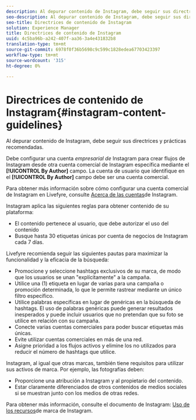 ```yaml
---
description: Al depurar contenido de Instagram, debe seguir sus directrices y prácticas recomendadas.
seo-description: Al depurar contenido de Instagram, debe seguir sus directrices y prácticas recomendadas.
seo-title: Directrices de contenido de Instagram
solution: Experience Manager
title: Directrices de contenido de Instagram
uuid: 4c5ba96b-a242-407f-aa36-3a4e431832b8
translation-type: tm+mt
source-git-commit: 6978f0f36b5698c9c599c1828edea67703423397
workflow-type: tm+mt
source-wordcount: '315'
ht-degree: 0%

---
```



# Directrices de contenido de Instagram{#instagram-content-guidelines}

Al depurar contenido de Instagram, debe seguir sus directrices y prácticas recomendadas.

Debe configurar una cuenta *empresarial de* Instagram para crear flujos de Instagram desde otra cuenta comercial de Instagram específica mediante el **[!UICONTROL By Author]** campo. La cuenta de usuario que identifique en el **[!UICONTROL By Author]** campo debe ser una cuenta comercial.

Para obtener más información sobre cómo configurar una cuenta comercial de Instagram en Livefyre, consulte [Acerca de las cuentas](../c-users-creating-accounts-with-studio-access/t-configure-social-accout-instagram/c-about-instagram-accounts.md#c_about_instagram_accounts)de Instagram.

Instagram aplica las siguientes reglas para obtener contenido de su plataforma:

* El contenido pertenece al usuario, que debe autorizar el uso del contenido
* Busque hasta 30 etiquetas únicas por cuenta de negocios de Instagram cada 7 días.

Livefyre recomienda seguir las siguientes pautas para maximizar la funcionalidad y la eficacia de la búsqueda:

* Promocione y seleccione hashtags exclusivos de su marca, de modo que los usuarios se unan &quot;explícitamente&quot; a la campaña.
* Utilice una (1) etiqueta en lugar de varias para una campaña o promoción determinada, lo que le permite rastrear mediante un único filtro específico.
* Utilice palabras específicas en lugar de genéricas en la búsqueda de hashtags. El uso de palabras genéricas puede generar resultados inesperados y puede incluir usuarios que no pretendan que su foto se utilice en relación con su campaña.
* Conecte varias cuentas comerciales para poder buscar etiquetas más únicas.
* Evite utilizar cuentas comerciales en más de una red.
* Asigne prioridad a los flujos activos y elimine los no utilizados para reducir el número de hashtags que utilice.

Instagram, al igual que otras marcas, también tiene requisitos para utilizar sus activos de marca. Por ejemplo, las fotografías deben:

* Proporcione una atribución a Instagram y al propietario del contenido.
* Estar claramente diferenciados de otros contenidos de medios sociales si se muestran junto con los medios de otras redes.

Para obtener más información, consulte el documento de Instagram: [Uso de los recursos](https://help.instagram.com/304689166306603)de marca de Instagram.
